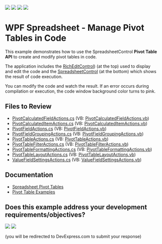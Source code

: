 <!-- default badges list -->
![](https://img.shields.io/endpoint?url=https://codecentral.devexpress.com/api/v1/VersionRange/128612870/24.2.1%2B)
[![](https://img.shields.io/badge/Open_in_DevExpress_Support_Center-FF7200?style=flat-square&logo=DevExpress&logoColor=white)](https://supportcenter.devexpress.com/ticket/details/T314425)
[![](https://img.shields.io/badge/📖_How_to_use_DevExpress_Examples-e9f6fc?style=flat-square)](https://docs.devexpress.com/GeneralInformation/403183)
[![](https://img.shields.io/badge/💬_Leave_Feedback-feecdd?style=flat-square)](#does-this-example-address-your-development-requirementsobjectives)
<!-- default badges end -->

# WPF Spreadsheet - Manage Pivot Tables in Code


This example demonstrates how to use the SpreadsheetControl **Pivot Table API** to create and modify pivot tables in code.

The application includes the [RichEditControl](https://docs.devexpress.com/WPF/DevExpress.Xpf.RichEdit.RichEditControl)) (at the top) used to display and edit the code and the [SpreadsheetControl](https://docs.devexpress.com/WPF/DevExpress.Xpf.Spreadsheet.SpreadsheetControl) (at the bottom) which shows the result of code execution.

You can modify the code and watch the result. If an error occurs during compilation or execution, the code window background color turns to pink.

## Files to Review 

* [PivotCalculatedFieldActions.cs](./CS/SpreadsheetWPFPivotTableExamples/CodeExamples/PivotCalculatedFieldActions.cs) (VB: [PivotCalculatedFieldActions.vb](./VB/SpreadsheetWPFPivotTableExamples/CodeExamples/PivotCalculatedFieldActions.vb))
* [PivotCalculatedItemActions.cs](./CS/SpreadsheetWPFPivotTableExamples/CodeExamples/PivotCalculatedItemActions.cs) (VB: [PivotCalculatedItemActions.vb](./VB/SpreadsheetWPFPivotTableExamples/CodeExamples/PivotCalculatedItemActions.vb))
* [PivotFieldActions.cs](./CS/SpreadsheetWPFPivotTableExamples/CodeExamples/PivotFieldActions.cs) (VB: [PivotFieldActions.vb](./VB/SpreadsheetWPFPivotTableExamples/CodeExamples/PivotFieldActions.vb))
* [PivotFieldGroupingActions.cs](./CS/SpreadsheetWPFPivotTableExamples/CodeExamples/PivotFieldGroupingActions.cs) (VB: [PivotFieldGroupingActions.vb](./VB/SpreadsheetWPFPivotTableExamples/CodeExamples/PivotFieldGroupingActions.vb))
* [PivotTableActions.cs](./CS/SpreadsheetWPFPivotTableExamples/CodeExamples/PivotTableActions.cs) (VB: [PivotTableActions.vb](./VB/SpreadsheetWPFPivotTableExamples/CodeExamples/PivotTableActions.vb))
* [PivotTableFilterActions.cs](./CS/SpreadsheetWPFPivotTableExamples/CodeExamples/PivotTableFilterActions.cs) (VB: [PivotTableFilterActions.vb](./VB/SpreadsheetWPFPivotTableExamples/CodeExamples/PivotTableFilterActions.vb))
* [PivotTableFormattingActions.cs](./CS/SpreadsheetWPFPivotTableExamples/CodeExamples/PivotTableFormattingActions.cs) (VB: [PivotTableFormattingActions.vb](./VB/SpreadsheetWPFPivotTableExamples/CodeExamples/PivotTableFormattingActions.vb))
* [PivotTableLayoutActions.cs](./CS/SpreadsheetWPFPivotTableExamples/CodeExamples/PivotTableLayoutActions.cs) (VB: [PivotTableLayoutActions.vb](./VB/SpreadsheetWPFPivotTableExamples/CodeExamples/PivotTableLayoutActions.vb))
* [ValueFieldSettingsActions.cs](./CS/SpreadsheetWPFPivotTableExamples/CodeExamples/ValueFieldSettingsActions.cs) (VB: [ValueFieldSettingsActions.vb](./VB/SpreadsheetWPFPivotTableExamples/CodeExamples/ValueFieldSettingsActions.vb))

## Documentation

* [Spreadsheet Pivot Tables](https://docs.devexpress.com/WPF/115086/controls-and-libraries/spreadsheet/pivot-table-overview)
* [Pivot Table Examples](https://docs.devexpress.com/WPF/115090/controls-and-libraries/spreadsheet/examples/pivot-tables)
<!-- feedback -->
## Does this example address your development requirements/objectives?

[<img src="https://www.devexpress.com/support/examples/i/yes-button.svg"/>](https://www.devexpress.com/support/examples/survey.xml?utm_source=github&utm_campaign=wpf-spreadsheet-pivot-table-api-examples&~~~was_helpful=yes) [<img src="https://www.devexpress.com/support/examples/i/no-button.svg"/>](https://www.devexpress.com/support/examples/survey.xml?utm_source=github&utm_campaign=wpf-spreadsheet-pivot-table-api-examples&~~~was_helpful=no)

(you will be redirected to DevExpress.com to submit your response)
<!-- feedback end -->
